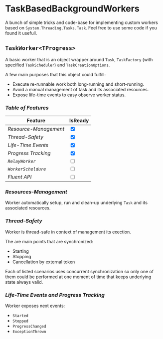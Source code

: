# TaskBasedBackgroundWorkers

A bunch of simple tricks and code-base for implementing custom workers based on `System.Threading.Tasks.Task`. 
Feel free to use some code if you found it usefull.

## `TaskWorker<TProgress>`

A basic worker that is an object wrapper around `Task`, `TaskFactory` (with specified `TaskScheduler`) and `TaskCreationOptions`.

A few main purposes that this object could fulfill:

- Execute re-runnable work both long-running and short-running.
- Avoid a manual management of task and its associated resources.
- Expose life-time events to easy observe worker status.

### _Table of Features_

| Feature               | IsReady                         |
|-----------------------|---------------------------------|
| _Resource-Management_ | <input type="checkbox" checked> |
| _Thread-Safety_       | <input type="checkbox" checked> |
| _Life-Time Events_    | <input type="checkbox" checked> |
| _Progress Tracking_   | <input type="checkbox" checked> |
| _`RelayWorker`_       | <input type="checkbox"        > |
| _`WorkerScheldure`_   | <input type="checkbox"        > |
| _Fluent API_          | <input type="checkbox"        > |

### _Resources-Management_

Worker automatically setup, run and clean-up underlying `Task` and its associated resources.

### _Thread-Safety_

Worker is thread-safe in context of management its exection. 

The are main points that are synchronized:

- Starting
- Stopping
- Cancellation by external token

Each of listed scenarios uses concurrent synchronization so only one of them could be performed at one moment of time
that keeps underlying state always valid.

### _Life-Time Events and Progress Tracking_

Worker exposes next events:

- `Started`
- `Stopped`
- `ProgressChanged`
- `ExceptionThrown`
